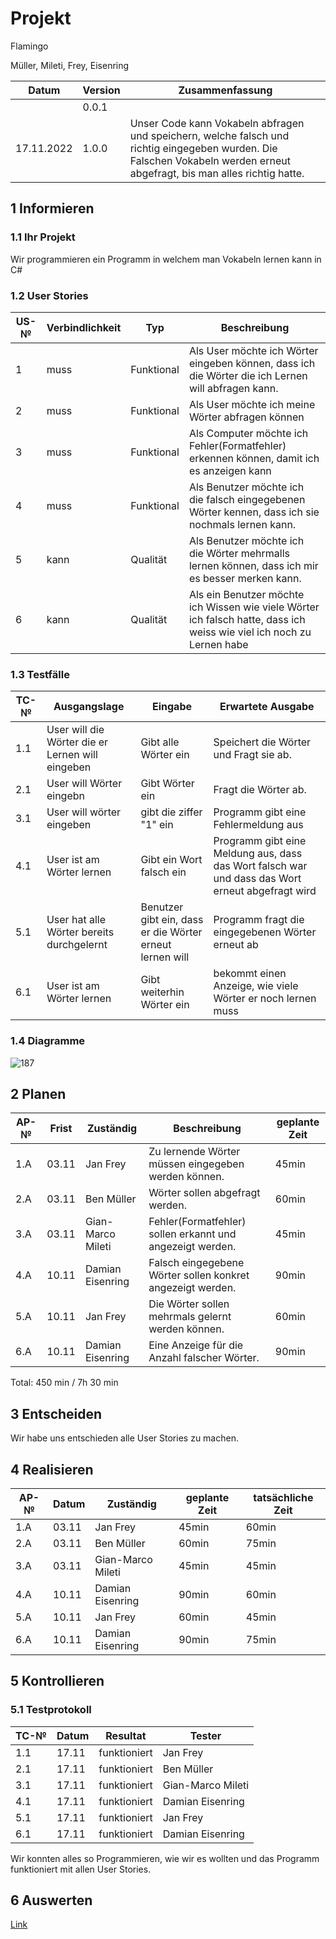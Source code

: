 # Projekt

Flamingo

Müller, Mileti, Frey, Eisenring

| Datum | Version | Zusammenfassung                                              |
| ----- | ------- | ------------------------------------------------------------ |
|       | 0.0.1   |                                                              |
| 17.11.2022      | 1.0.0   |Unser Code kann Vokabeln abfragen und speichern, welche falsch und richtig eingegeben wurden. Die Falschen Vokabeln werden erneut abgefragt, bis man alles richtig hatte.                                                             |

## 1 Informieren

### 1.1 Ihr Projekt

Wir programmieren ein Programm in welchem man Vokabeln lernen kann in C#

### 1.2 User Stories

| US-№ | Verbindlichkeit | Typ  | Beschreibung                       |
| ---- | --------------- | ---- | ---------------------------------- |
| 1    |muss |Funktional|Als User möchte ich Wörter eingeben können, dass ich die Wörter die ich Lernen will abfragen kann.|
| 2    |  muss | Funktional | Als User möchte ich meine Wörter abfragen können|
| 3   |  muss | Funktional | Als Computer möchte ich Fehler(Formatfehler) erkennen können, damit ich es anzeigen kann|
| 4    | muss| Funktional  |Als Benutzer möchte ich die falsch eingegebenen Wörter kennen, dass ich sie nochmals lernen kann.|
| 5 |kann |Qualität      | Als Benutzer möchte ich die Wörter mehrmalls lernen können, dass ich mir es besser merken kann.                                |
| 6 |kann|Qualität|Als ein Benutzer möchte ich Wissen wie viele Wörter ich falsch hatte, dass ich weiss wie viel ich noch zu Lernen habe                 |

### 1.3 Testfälle

| TC-№ | Ausgangslage | Eingabe | Erwartete Ausgabe |
| ---- | ------------ | ------- | ----------------- |
|1.1|User will die Wörter die er Lernen will eingeben|Gibt alle Wörter ein|Speichert die Wörter und Fragt sie ab. |
|2.1|User will Wörter eingebn|Gibt Wörter ein|Fragt die Wörter ab.|
|3.1|User will wörter eingeben|gibt die ziffer "1" ein|Programm gibt eine Fehlermeldung aus|
|4.1|User ist am Wörter lernen|Gibt ein Wort falsch ein|Programm gibt eine Meldung aus, dass das Wort falsch war und dass das Wort erneut abgefragt wird|
|5.1|User hat alle Wörter bereits durchgelernt|Benutzer gibt ein, dass er die Wörter erneut lernen will|Programm fragt die eingegebenen Wörter erneut ab|
|6.1|User ist am Wörter lernen|Gibt weiterhin Wörter ein |bekommt einen Anzeige, wie viele Wörter er noch lernen muss|

### 1.4 Diagramme
![187](https://user-images.githubusercontent.com/111043950/202392609-70c6ed3f-974f-4748-a37d-a21ca13c4318.png)




## 2 Planen

| AP-№ | Frist | Zuständig | Beschreibung | geplante Zeit |
| ---- | ----- | --------- | ------------ | ------------- |
| 1.A  |  03.11|   Jan Frey     |Zu lernende Wörter müssen eingegeben werden können.|      45min        |
| 2.A  |  03.11|  Ben Müller         |Wörter sollen abgefragt werden.|     60min |
| 3.A  |  03.11|   Gian-Marco Mileti        |Fehler(Formatfehler) sollen erkannt und angezeigt werden.    |     45min          |
| 4.A  |  10.11|  Damian Eisenring         |Falsch eingegebene Wörter sollen konkret angezeigt werden.            |     90min          |
| 5.A  |  10.11| Jan Frey         |Die Wörter sollen mehrmals gelernt werden können.        |      60min         |
| 6.A  |  10.11|  Damian Eisenring  |Eine Anzeige für die Anzahl falscher Wörter.    |    90min         |

Total: 450 min / 7h 30 min

## 3 Entscheiden

Wir habe uns entschieden alle User Stories zu machen.

## 4 Realisieren

| AP-№ | Datum | Zuständig | geplante Zeit | tatsächliche Zeit |
| ---- | ----- | --------- | ------------- | ----------------- |
| 1.A  |  03.11     |   Jan Frey        |    45min        |       60min            |
| 2.A |    03.11   |  Ben Müller         |      60min         |         75min         |
| 3.A | 03.11 | Gian-Marco Mileti | 45min | 45min|
|4.A|10.11|Damian Eisenring|90min|60min|
|5.A|10.11|Jan Frey|60min|45min|
|6.A|10.11|Damian Eisenring|90min|75min|


## 5 Kontrollieren

### 5.1 Testprotokoll

| TC-№ | Datum | Resultat | Tester |
| ---- | ----- | -------- | ------ |
| 1.1  |  17.11     |   funktioniert      |  Jan Frey      |
| 2.1  |  17.11     |   funktioniert      |  Ben Müller     |
| 3.1  |  17.11     |   funktioniert      |  Gian-Marco Mileti      |
| 4.1  |  17.11     |   funktioniert      |  Damian Eisenring     |
| 5.1  |  17.11     |   funktioniert      |  Jan Frey     |
| 6.1  |  17.11     |   funktioniert      |  Damian Eisenring    |

Wir konnten alles so Programmieren, wie wir es wollten und das Programm funktioniert mit allen User Stories.


## 6 Auswerten
[Link](https://github.com/DamianEisenring/LA_1200/blob/main/Lernbericht.md)


